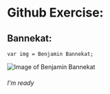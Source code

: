 # Github Exercise:

## Bannekat:
```
var img = Benjamin Bannekat;
```

![Image of Benjamin Bannekat](https://octodex.github.com/images/bannekat.png)
 
###### I'm ready



